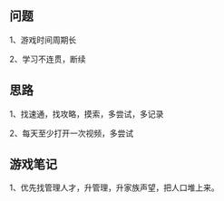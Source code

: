 ## 问题

1、游戏时间周期长

2、学习不连贯，断续

## 思路

1、找速通，找攻略，摸索，多尝试，多记录

2、每天至少打开一次视频，多尝试

## 游戏笔记

1、优先找管理人才，升管理，升家族声望，把人口堆上来。